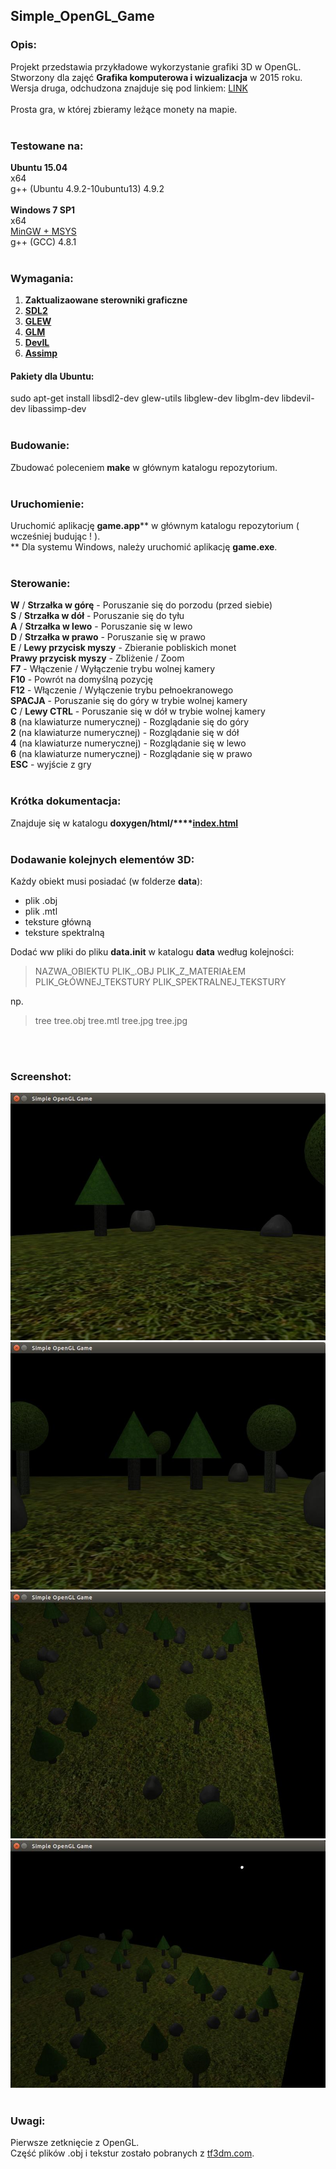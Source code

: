 ## Simple_OpenGL_Game

### Opis:

Projekt przedstawia przykładowe wykorzystanie grafiki 3D w OpenGL.</br>
Stworzony dla zajęć **Grafika komputerowa i wizualizacja** w 2015 roku.</br>
Wersja druga, odchudzona znajduje się pod linkiem: [LINK](https://github.com/kaczla/Simple_OpenGL_Slim)
</br>
</br>
Prosta gra, w której zbieramy leżące monety na mapie.
</br>
</br>

### Testowane na:

**Ubuntu 15.04**
</br>
x64
</br>
g++ (Ubuntu 4.9.2-10ubuntu13) 4.9.2
</br>
</br>
**Windows 7 SP1**
</br>
x64
</br>
[MinGW + MSYS](http://www.mingw.org/)
</br>
g++ (GCC) 4.8.1
</br>
</br>

### Wymagania:

1) **Zaktualizaowane sterowniki graficzne**</br>
2) **[SDL2](https://www.libsdl.org)**</br>
3) **[GLEW](http://www.glew.sourceforge.net)**</br>
4) **[GLM](http://www.glm.g-truc.net)**</br>
5) **[DevIL](http://www.openil.sourceforge.net)**</br>
6) **[Assimp](http://assimp.sourceforge.net)**</br>

#### Pakiety dla Ubuntu:

sudo apt-get install libsdl2-dev glew-utils libglew-dev libglm-dev libdevil-dev libassimp-dev
</br>
</br>

### Budowanie:

Zbudować poleceniem **make** w głównym katalogu repozytorium.
</br>
</br>

### Uruchomienie:

Uruchomić aplikację **game.app**\*\* w głównym katalogu repozytorium ( wcześniej budując ! ).
</br>
\*\* Dla systemu Windows, należy uruchomić aplikację **game.exe**.
</br>
</br>

### Sterowanie:

**W** / **Strzałka w górę** - Poruszanie się do porzodu (przed siebie)
</br>
**S** / **Strzałka w dół** - Poruszanie się do tyłu
</br>
**A** / **Strzałka w lewo** - Poruszanie się w lewo
</br>
**D** / **Strzałka w prawo** - Poruszanie się w prawo
</br>
**E** / **Lewy przycisk myszy** - Zbieranie pobliskich monet
</br>
**Prawy przycisk myszy** - Zbliżenie / Zoom
</br>
**F7** - Włączenie / Wyłączenie trybu wolnej kamery
</br>
**F10** - Powrót na domyślną pozycję
</br>
**F12** - Włączenie / Wyłączenie trybu pełnoekranowego
</br>
**SPACJA** - Poruszanie się do góry w trybie wolnej kamery
</br>
**C** / **Lewy CTRL** - Poruszanie się w dół w trybie wolnej kamery
</br>
**8** (na klawiaturze numerycznej) - Rozglądanie się do góry
</br>
**2** (na klawiaturze numerycznej) - Rozglądanie się w dół
</br>
**4** (na klawiaturze numerycznej) - Rozglądanie się w lewo
</br>
**6** (na klawiaturze numerycznej) - Rozglądanie się w prawo
</br>
**ESC** - wyjście z gry
</br>
</br>

### Krótka dokumentacja:

Znajduje się w katalogu **doxygen/html/****[index.html](doxygen/html/index.html)**
</br>
</br>

### Dodawanie kolejnych elementów 3D:

Każdy obiekt musi posiadać (w folderze **data**):
<ul>
<li>plik .obj</li>
<li>plik .mtl</li>
<li>teksture główną</li>
<li>teksture spektralną</li>
</ul>

Dodać ww pliki do pliku **data.init** w katalogu **data** według kolejności:

> NAZWA_OBIEKTU PLIK_.OBJ PLIK_Z_MATERIAŁEM PLIK_GŁÓWNEJ_TEKSTURY PLIK_SPEKTRALNEJ_TEKSTURY

np.

> tree tree.obj tree.mtl tree.jpg tree.jpg

</br>
</br>

### Screenshot:

![screenshot_1](screenshot/1.jpg "screenshot_1")
</br>
![screenshot_2](screenshot/2.jpg "screenshot_2")
</br>
![screenshot_3](screenshot/3.jpg "screenshot_3")
</br>
![screenshot_4](screenshot/4.jpg "screenshot_4")
</br>
</br>

### Uwagi:

Pierwsze zetknięcie z OpenGL.
</br>
Część plików .obj i tekstur zostało pobranych z [tf3dm.com](http://tf3dm.com).
</br>
</br>
